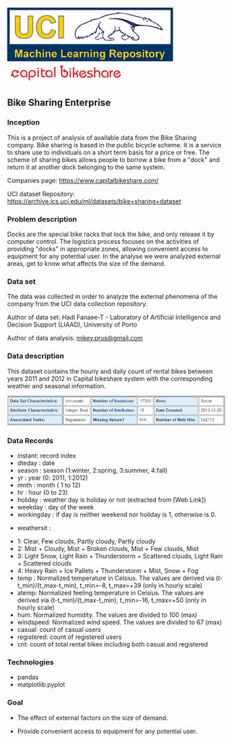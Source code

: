 <img src='./logo.gif'> <img src='./CaBi-logo_red.png'>
## Bike Sharing Enterprise 

### Inception
This is a project of analysis of available data from the Bike Sharing company. 
Bike sharing is based in the public bicycle scheme. It is a service to share use to individuals on a short term basis for a price or free. The scheme of sharing bikes allows people to borrow a bike from a "dock" and return it at another dock belonging to the same system.

Companies page: https://www.capitalbikeshare.com/

UCI dataset Repository: https://archive.ics.uci.edu/ml/datasets/bike+sharing+dataset


### Problem description

Docks are the special bike racks that lock the bike, and only release it by computer control. The logistics process focuses on the activities of providing "docks" in appropriate zones, allowing convenient access to equipment for any potential user. 
In the analyse we were analyzed external areas, get to know what affects the size of the demand.

### Data set

The data was collected in order to analyze the external phenomena of the company from the UCI data collection repository.

Author of data set: Hadi Fanaee-T - Laboratory of Artificial Intelligence and Decision Support (LIAAD), University of Porto

Author of data analysis: mikey.prus@gmail.com


### Data description 
This dataset contains the hourly and daily count of rental bikes between years 2011 and 2012 in Capital bikeshare system with the corresponding weather and seasonal information.


<img src='./data.png'>

### Data Records

- instant: record index
- dteday : date
- season : season (1:winter, 2:spring, 3:summer, 4:fall)
- yr : year (0: 2011, 1:2012)
- mnth : month ( 1 to 12)
- hr : hour (0 to 23)
- holiday : weather day is holiday or not (extracted from [Web Link])
- weekday : day of the week
- workingday : if day is neither weekend nor holiday is 1, otherwise is 0.

+ weathersit :
- 1: Clear, Few clouds, Partly cloudy, Partly cloudy
- 2: Mist + Cloudy, Mist + Broken clouds, Mist + Few clouds, Mist
- 3: Light Snow, Light Rain + Thunderstorm + Scattered clouds, Light Rain + Scattered clouds
- 4: Heavy Rain + Ice Pallets + Thunderstorm + Mist, Snow + Fog
- temp : Normalized temperature in Celsius. The values are derived via (t-t_min)/(t_max-t_min), t_min=-8, t_max=+39 (only in hourly scale)
- atemp: Normalized feeling temperature in Celsius. The values are derived via (t-t_min)/(t_max-t_min), t_min=-16, t_max=+50 (only in hourly scale)
- hum: Normalized humidity. The values are divided to 100 (max)
- windspeed: Normalized wind speed. The values are divided to 67 (max)
- casual: count of casual users
- registered: count of registered users
- cnt: count of total rental bikes including both casual and registered

### Technologies
* pandas
* matplotlib.pyplot

### Goal

* The effect of external factors on the size of demand.

* Provide convenient access to equipment for any potential user. 



